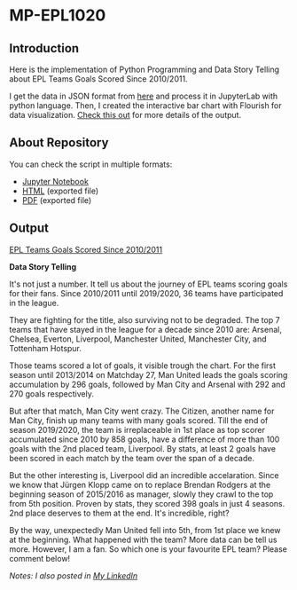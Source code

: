 # MP-EPL1020

## Introduction

Here is the implementation of Python Programming and Data Story Telling about EPL Teams Goals Scored Since 2010/2011.

I get the data in JSON format from [here](https://github.com/openfootball/football.json) and process it in JupyterLab with python language.
Then, I created the interactive bar chart with Flourish for data visualization. [Check this out](https://public.flourish.studio/visualisation/7923190/) for more details of the output.

## About Repository

You can check the script in multiple formats:

- [Jupyter Notebook](https://github.com/faisalydth/MP-EPL1020/blob/main/Notebook-EPL1020.ipynb)
- [HTML](https://github.com/faisalydth/MP-EPL1020/blob/main/Notebook-EPL1020.html) (exported file)
- [PDF](https://github.com/faisalydth/MP-EPL1020/blob/main/Notebook-EPL1020.pdf) (exported file)

## Output

[EPL Teams Goals Scored Since 2010/2011](https://user-images.githubusercontent.com/93652820/146323964-0efee47e-1334-46f4-a820-e18fc2e57660.mp4)

**Data Story Telling**

It's not just a number. It tell us about the journey of EPL teams scoring goals for their fans. Since 2010/2011 until 2019/2020, 36 teams have participated in the league.

They are fighting for the title, also surviving not to be degraded. The top 7 teams that have stayed in the league for a decade since 2010 are: Arsenal, Chelsea, Everton, Liverpool, Manchester United, Manchester City, and Tottenham Hotspur.

Those teams scored a lot of goals, it visible trough the chart. For the first season until 2013/2014 on Matchday 27, Man United leads the goals scoring accumulation by 296 goals, followed by Man City and Arsenal with 292 and 270 goals respectively.

But after that match, Man City went crazy. The Citizen, another name for Man City, finish up many teams with many goals scored. Till the end of season 2019/2020, the team is irreplaceable in 1st place as top scorer accumulated since 2010 by 858 goals, have a difference of more than 100 goals with the 2nd placed team, Liverpool. By stats, at least 2 goals have been scored in each match by the team over the span of a decade.

But the other interesting is, Liverpool did an incredible accelaration. Since we know that Jürgen Klopp came on to replace Brendan Rodgers at the beginning season of 2015/2016 as manager, slowly they crawl to the top from 5th position. Proven by stats, they scored 398 goals in just 4 seasons. 2nd place deserves to them at the end. It's incredible, right?

By the way, unexpectedly Man United fell into 5th, from 1st place we knew at the beginning. What happened with the team? More data can be tell us more. However, I am a fan. So which one is your favourite EPL team? Please comment below!

*Notes: I also posted in [My LinkedIn](https://www.linkedin.com/posts/faisal-yudithia_datascience-datavisualization-datastorytelling-activity-6869467856514486273-fW5W)*
